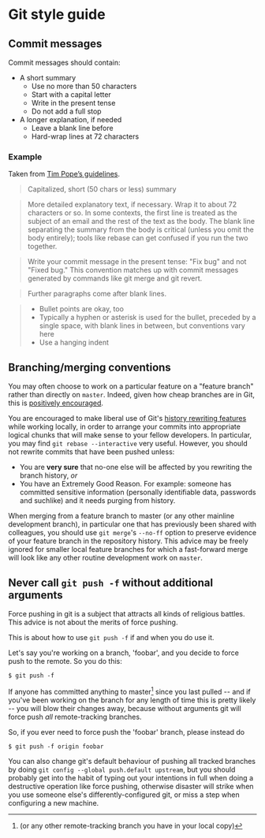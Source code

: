 # Git style guide

## Commit messages

Commit messages should contain:

* A short summary
  * Use no more than 50 characters
  * Start with a capital letter
  * Write in the present tense
  * Do not add a full stop
* A longer explanation, if needed
  * Leave a blank line before
  * Hard-wrap lines at 72 characters

### Example

Taken from [Tim Pope’s guidelines](http://tbaggery.com/2008/04/19/a-note-about-git-commit-messages.html).

> Capitalized, short (50 chars or less) summary

> More detailed explanatory text, if necessary.  Wrap it to about 72
characters or so.  In some contexts, the first line is treated as the
subject of an email and the rest of the text as the body.  The blank
line separating the summary from the body is critical (unless you omit
the body entirely); tools like rebase can get confused if you run the
two together.

> Write your commit message in the present tense: "Fix bug" and not "Fixed
bug."  This convention matches up with commit messages generated by
commands like git merge and git revert.

> Further paragraphs come after blank lines.

> - Bullet points are okay, too
> - Typically a hyphen or asterisk is used for the bullet, preceded by a
  single space, with blank lines in between, but conventions vary here
> - Use a hanging indent

## Branching/merging conventions

You may often choose to work on a particular feature on a "feature branch"
rather than directly on `master`. Indeed, given how cheap branches are in Git,
this is [positively encouraged](http://git-scm.com/book/en/Git-Branching-Basic-Branching-and-Merging).

You are encouraged to make liberal use of Git's [history rewriting
features](http://git-scm.com/book/en/Git-Tools-Rewriting-History) while working
locally, in order to arrange your commits into appropriate logical chunks that
will make sense to your fellow developers. In particular, you may find
`git rebase --interactive` very useful. However, you should not rewrite commits
that have been pushed unless:

  * You are **very sure** that no-one else will be affected by you rewriting the
    branch history, *or*
  * You have an Extremely Good Reason. For example: someone has committed
    sensitive information (personally identifiable data, passwords and suchlike)
    and it needs purging from history.

When merging from a feature branch to master (or any other mainline development
branch), in particular one that has previously been shared with colleagues, you
should use `git merge`'s `--no-ff` option to preserve evidence of your feature
branch in the repository history. This advice may be freely ignored for smaller
local feature branches for which a fast-forward merge will look like any other
routine development work on `master`.

## Never call `git push -f` without additional arguments

Force pushing in git is a subject that attracts all kinds of religious
battles. This advice is not about the merits of force pushing.

This is about how to use `git push -f` if and when you do use it.

Let's say you're working on a branch, 'foobar', and you decide to force push
to the remote. So you do this:

    $ git push -f

If anyone has committed anything to master[^1] since you last pulled -- and if
you've been working on the branch for any length of time this is pretty likely
-- you will blow their changes away, because without arguments git will force
push *all* remote-tracking branches.

So, if you ever need to force push the 'foobar' branch, please instead do

    $ git push -f origin foobar

You can also change git's default behaviour of pushing all tracked branches by
doing `git config --global push.default upstream`, but you should probably get
into the habit of typing out your intentions in full when doing a destructive
operation like force pushing, otherwise disaster will strike when you use
someone else's differently-configured git, or miss a step when configuring a
new machine.

[^1]: (or any other remote-tracking branch you have in your local copy)
